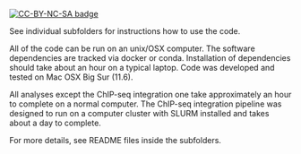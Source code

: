 [![CC-BY-NC-SA badge](https://i.creativecommons.org/l/by-nc-sa/4.0/80x15.png)](http://creativecommons.org/licenses/by-nc-sa/4.0/)

See individual subfolders for instructions how to use the code.

All of the code can be run on an unix/OSX computer. The software dependencies
are tracked via docker or conda. Installation of dependencies should take about
an hour on a typical laptop. Code was developed and tested on Mac OSX Big Sur (11.6).

All analyses except the ChIP-seq integration one take approximately an hour to complete
on a normal computer. The ChIP-seq integration pipeline was designed to run on a computer cluster with SLURM installed and takes about a day to complete.

For more details, see README files inside the subfolders.
